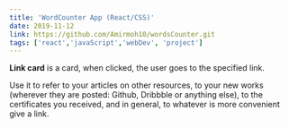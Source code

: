```yaml
---
title: 'WordCounter App (React/CSS)'
date: 2019-11-12
link: https://github.com/Amirmoh10/wordsCounter.git
tags: ['react','javaScript','webDev', 'project']
---
```


**Link card** is a card, when clicked, the user goes to the specified link.

Use it to refer to your articles on other resources, to your new works (wherever they are posted: Github, Dribbble or anything else), to the certificates you received, and in general, to whatever is more convenient give a link.
